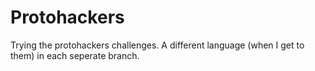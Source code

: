 # Protohackers

Trying the protohackers challenges.
A different language (when I get to them) in each seperate branch.
